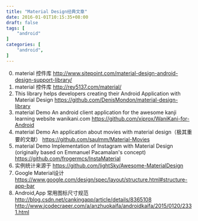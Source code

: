 ```yaml
---
title: "Material Design经典文章"
date: 2016-01-01T10:15:35+08:00
draft: false
tags: [
    "android"
]
categories: [
    "android",
]
---
```


0. material 控件库
http://www.sitepoint.com/material-design-android-design-support-library/
1. material 控件库
http://rey5137.com/material/
2. This library helps developers creating their Android Application with Material Design
https://github.com/DenisMondon/material-design-library
3.	material Demo
An android client application for the awesome kanji learning website wanikani.com 
https://github.com/xiprox/WaniKani-for-Android
4.	material Demo
An application about movies with material design（极其重要的文献）
https://github.com/saulmm/Material-Movies
5.	material Demo
Implementation of Instagram with Material Design (originally based on Emmanuel Pacamalan's concept)
https://github.com/frogermcs/InstaMaterial
6. 实例统计来源于
https://github.com/lightSky/Awesome-MaterialDesign
7. Google Material设计
https://www.google.com/design/spec/layout/structure.html#structure-app-bar
8. Android,App 常用图标尺寸规范 
http://blog.csdn.net/cankingapp/article/details/8365108
http://www.jcodecraeer.com/a/anzhuokaifa/androidkaifa/2015/0120/2331.html

